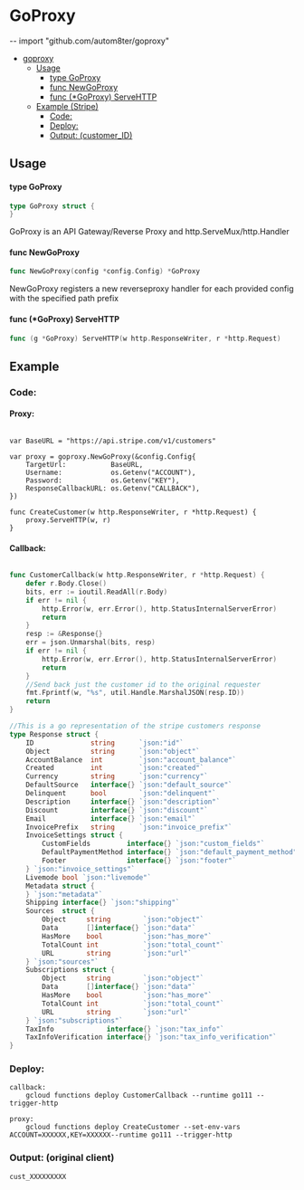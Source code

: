 # GoProxy
--
    import "github.com/autom8ter/goproxy"

- [goproxy](#goproxy)
  * [Usage](#usage)
      - [type GoProxy](#type-goproxy)
      - [func  NewGoProxy](#func--newgoproxy)
      - [func (*GoProxy) ServeHTTP](#func---goproxy--servehttp)
  * [Example (Stripe)](#example)
    + [Code:](#code-)
    + [Deploy:](#deploy-)
    + [Output: (customer_ID)](#output---customer-id-)

## Usage

#### type GoProxy

```go
type GoProxy struct {
}
```

GoProxy is an API Gateway/Reverse Proxy and http.ServeMux/http.Handler

#### func  NewGoProxy

```go
func NewGoProxy(config *config.Config) *GoProxy
```
NewGoProxy registers a new reverseproxy handler for each provided config with
the specified path prefix

#### func (*GoProxy) ServeHTTP

```go
func (g *GoProxy) ServeHTTP(w http.ResponseWriter, r *http.Request)
```

## Example

### Code:

#### Proxy:
```text

var BaseURL = "https://api.stripe.com/v1/customers"

var proxy = goproxy.NewGoProxy(&config.Config{
	TargetUrl:           BaseURL,
	Username:            os.Getenv("ACCOUNT"),
	Password:            os.Getenv("KEY"),
	ResponseCallbackURL: os.Getenv("CALLBACK"),
})

func CreateCustomer(w http.ResponseWriter, r *http.Request) {
	proxy.ServeHTTP(w, r)
}

```
#### Callback:
```go

func CustomerCallback(w http.ResponseWriter, r *http.Request) {
	defer r.Body.Close()
	bits, err := ioutil.ReadAll(r.Body)
	if err != nil {
		http.Error(w, err.Error(), http.StatusInternalServerError)
		return
	}
	resp := &Response{}
	err = json.Unmarshal(bits, resp)
	if err != nil {
		http.Error(w, err.Error(), http.StatusInternalServerError)
		return
	}
	//Send back just the customer id to the original requester
	fmt.Fprintf(w, "%s", util.Handle.MarshalJSON(resp.ID))
	return
}

//This is a go representation of the stripe customers response
type Response struct {
	ID              string      `json:"id"`
	Object          string      `json:"object"`
	AccountBalance  int         `json:"account_balance"`
	Created         int         `json:"created"`
	Currency        string      `json:"currency"`
	DefaultSource   interface{} `json:"default_source"`
	Delinquent      bool        `json:"delinquent"`
	Description     interface{} `json:"description"`
	Discount        interface{} `json:"discount"`
	Email           interface{} `json:"email"`
	InvoicePrefix   string      `json:"invoice_prefix"`
	InvoiceSettings struct {
		CustomFields         interface{} `json:"custom_fields"`
		DefaultPaymentMethod interface{} `json:"default_payment_method"`
		Footer               interface{} `json:"footer"`
	} `json:"invoice_settings"`
	Livemode bool `json:"livemode"`
	Metadata struct {
	} `json:"metadata"`
	Shipping interface{} `json:"shipping"`
	Sources  struct {
		Object     string        `json:"object"`
		Data       []interface{} `json:"data"`
		HasMore    bool          `json:"has_more"`
		TotalCount int           `json:"total_count"`
		URL        string        `json:"url"`
	} `json:"sources"`
	Subscriptions struct {
		Object     string        `json:"object"`
		Data       []interface{} `json:"data"`
		HasMore    bool          `json:"has_more"`
		TotalCount int           `json:"total_count"`
		URL        string        `json:"url"`
	} `json:"subscriptions"`
	TaxInfo             interface{} `json:"tax_info"`
	TaxInfoVerification interface{} `json:"tax_info_verification"`
}

```
### Deploy:

    callback:
    	gcloud functions deploy CustomerCallback --runtime go111 --trigger-http
    
    proxy:
    	gcloud functions deploy CreateCustomer --set-env-vars ACCOUNT=XXXXXX,KEY=XXXXXX--runtime go111 --trigger-http


### Output: (original client)
    cust_XXXXXXXXX